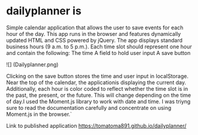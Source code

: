# dailyplanner is

Simple calendar application that allows the user to save events for each hour of the day. This app runs in the browser and features dynamically updated HTML and CSS powered by jQuery. The app displays standard business hours (9 a.m. to 5 p.m.). Each time slot should represent one hour and contain the following:
The time
A field to hold user input
A save button

![] (Dailyplanner.png)

Clicking on the save button stores the time and user input in localStorage. Near the top of the calendar, the applicationis  displaying the current day. Additionally, each hour is color coded to reflect whether the time slot is in the past, the present, or the future. This will change depending on the time of day.I used the Moment.js library to work with date and time. I was triyng sure to read the documentation carefully and concentrate on using Moment.js in the browser.`

Link to published application https://tomatoma891.github.io/dailyplanner/
